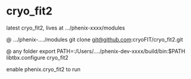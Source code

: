 # cryo_fit2
latest cryo_fit2, lives at .../phenix-xxxx/modules

@ .../phenix-..../modules
git clone git@github.com:cryoFIT/cryo_fit2.git

@ any folder
export PATH=:/Users/..../phenix-dev-xxxx/build/bin:$PATH
libtbx.configure cryo_fit2

enable phenix.cryo_fit2 to run
